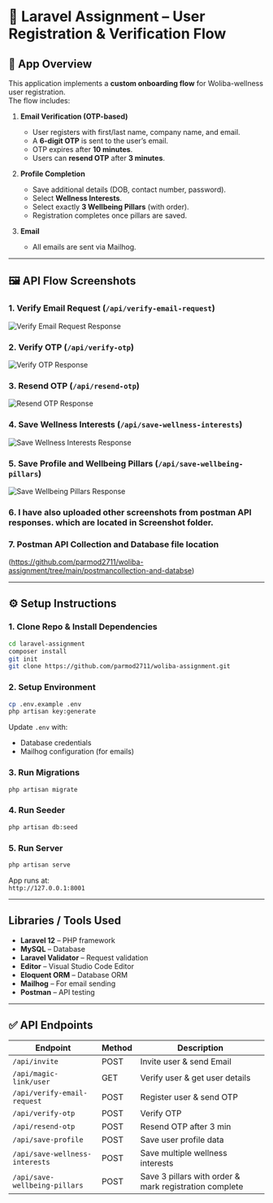 # 🚀 Laravel Assignment – User Registration & Verification Flow  

## 📖 App Overview  
This application implements a **custom onboarding flow** for Woliba-wellness user registration.  
The flow includes:  

1. **Email Verification (OTP-based)**  
   - User registers with first/last name, company name, and email.  
   - A **6-digit OTP** is sent to the user’s email.  
   - OTP expires after **10 minutes**.  
   - Users can **resend OTP** after **3 minutes**.  

2. **Profile Completion**  
   - Save additional details (DOB, contact number, password).  
   - Select **Wellness Interests**.  
   - Select exactly **3 Wellbeing Pillars** (with order).  
   - Registration completes once pillars are saved.  

3. **Email**  
   - All emails are sent via Mailhog.  

---

## 🖼️ API Flow Screenshots   

### 1. Verify Email Request (`/api/verify-email-request`)  
![Verify Email Request Response](https://github.com/parmod2711/woliba-assignment/tree/main/screenhsots/verify-and-get-user-detail-by-email.png)  

### 2. Verify OTP (`/api/verify-otp`)  
![Verify OTP Response](https://github.com/parmod2711/woliba-assignment/tree/main/screenhsots/verify-otp.png)  

### 3. Resend OTP (`/api/resend-otp`)  
![Resend OTP Response](https://github.com/parmod2711/woliba-assignment/tree/main/screenhsots/resend-otp.png)  

### 4. Save Wellness Interests (`/api/save-wellness-interests`)  
![Save Wellness Interests Response](https://github.com/parmod2711/woliba-assignment/tree/main/screenhsots/save-wellness-interests.png)  

### 5. Save Profile and Wellbeing Pillars (`/api/save-wellbeing-pillars`)  
![Save Wellbeing Pillars Response](https://github.com/parmod2711/woliba-assignment/tree/main/screenhsots/save-wellbeing-pillars.png)  

### 6. I have also uploaded other screenshots from postman API responses. which are located in Screenshot folder. 

### 7. Postman API Collection and Database file location
(https://github.com/parmod2711/woliba-assignment/tree/main/postmancollection-and-databse)

---

## ⚙️ Setup Instructions  

### 1. Clone Repo & Install Dependencies  
```bash
cd laravel-assignment
composer install
git init
git clone https://github.com/parmod2711/woliba-assignment.git

```

### 2. Setup Environment  
```bash
cp .env.example .env
php artisan key:generate
```

Update `.env` with:  
- Database credentials  
- Mailhog configuration (for emails)  

### 3. Run Migrations  
```bash
php artisan migrate
```
### 4. Run Seeder 
```bash
php artisan db:seed
```

### 5. Run Server  
```bash
php artisan serve
```
App runs at:  
`http://127.0.0.1:8001`


---

## Libraries / Tools Used  

- **Laravel 12** – PHP framework  
- **MySQL** – Database  
- **Laravel Validator** – Request validation  
- **Editor** – Visual Studio Code Editor  
- **Eloquent ORM** – Database ORM  
- **Mailhog** – For email sending  
- **Postman** – API testing  

---

## ✅ API Endpoints  

| Endpoint                        | Method | Description |
|---------------------------------|--------|-------------|
| `/api/invite`                   | POST   | Invite user & send Email |
| `/api/magic-link/user`          | GET   | Verify user & get user details |
| `/api/verify-email-request`     | POST   | Register user & send OTP |
| `/api/verify-otp`               | POST   | Verify OTP |
| `/api/resend-otp`               | POST   | Resend OTP after 3 min |
| `/api/save-profile`             | POST   | Save user profile data |
| `/api/save-wellness-interests`  | POST   | Save multiple wellness interests |
| `/api/save-wellbeing-pillars`   | POST   | Save 3 pillars with order & mark registration complete |

